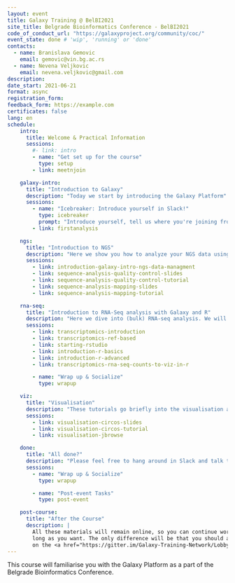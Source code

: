 ```yaml
---
layout: event
title: Galaxy Training @ BelBI2021
site_title: Belgrade Bioinformatics Conference - BelBI2021
code_of_conduct_url: "https://galaxyproject.org/community/coc/"
event_state: done # 'wip', 'running' or 'done'
contacts:
  - name: Branislava Gemovic
    email: gemovic@vin.bg.ac.rs
  - name: Nevena Veljkovic
    email: nevena.veljkovic@gmail.com
description:
date_start: 2021-06-21
format: async
registration_form:
feedback_form: https://example.com
certificates: false
lang: en
schedule:
    intro:
      title: Welcome & Practical Information
      sessions:
        #- link: intro
        - name: "Get set up for the course"
          type: setup
        - link: meetnjoin

    galaxy-intro:
      title: "Introduction to Galaxy"
      description: "Today we start by introducing the Galaxy Platform"
      sessions:
        - name: "Icebreaker: Introduce yourself in Slack!"
          type: icebreaker
          prompt: "Introduce yourself, tell us where you're joining from, and one thing about your surroundings (e.g. it's snowing outside, there's a squirrel on my porch, my cat is on my keyboard)"
        - link: firstanalysis

    ngs:
      title: "Introduction to NGS"
      description: "Here we show you how to analyze your NGS data using Galaxy."
      sessions:
        - link: introduction-galaxy-intro-ngs-data-managment
        - link: sequence-analysis-quality-control-slides
        - link: sequence-analysis-quality-control-tutorial
        - link: sequence-analysis-mapping-slides
        - link: sequence-analysis-mapping-tutorial

    rna-seq:
      title: "Introduction to RNA-Seq analysis with Galaxy and R"
      description: "Here we dive into (bulk) RNA-seq analysis. We will walk you through an end-to-end analysis and Galaxy, and show you how to perform downstream analysis on the results using Rstudio in Galaxy."
      sessions:
        - link: transcriptomics-introduction
        - link: transcriptomics-ref-based
        - link: starting-rstudio
        - link: introduction-r-basics
        - link: introduction-r-advanced
        - link: transcriptomics-rna-seq-counts-to-viz-in-r

        - name: "Wrap up & Socialize"
          type: wrapup

    viz:
      title: "Visualisation"
      description: "These tutorials go briefly into the visualisation aspect of Galaxy and how to use that in your workflows"
      sessions:
        - link: visualisation-circos-slides
        - link: visualisation-circos-tutorial
        - link: visualisation-jbrowse

    done:
      title: "All done?"
      description: "Please feel free to hang around in Slack and talk to us and the rest of the Galaxy community! Thanks for joining!!"
      sessions:
        - name: "Wrap up & Socialize"
          type: wrapup

        - name: "Post-event Tasks"
          type: post-event

    post-course:
      title: "After the Course"
      description: |
        All these materials will remain online, so you can continue working on them for as
        long as you want. The only difference will be that you should ask your questions
        on the <a href="https://gitter.im/Galaxy-Training-Network/Lobby">GTN Gitter channel</a>, instead of Slack.
---
```


This course will familiarise you with the Galaxy Platform as a part of the Belgrade Bioinformatics Conference.
